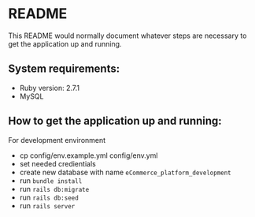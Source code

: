 # README

This README would normally document whatever steps are necessary to get the
application up and running.

## System requirements:
* Ruby version: 2.7.1
* MySQL 

## How to get the application up and running:

For development environment
- cp config/env.example.yml config/env.yml
- set needed credientials 
- create new database with name `eCommerce_platform_development`
- run `bundle install`
- run `rails db:migrate`
- run `rails db:seed`
- run `rails server`